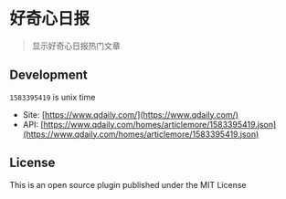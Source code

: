 # 好奇心日报

> 显示好奇心日报热门文章

## Development

`1583395419` is unix time

* Site: [https://www.qdaily.com/](https://www.qdaily.com/)
* API: [https://www.qdaily.com/homes/articlemore/1583395419.json](https://www.qdaily.com/homes/articlemore/1583395419.json)

## License

This is an open source plugin published under the MIT License